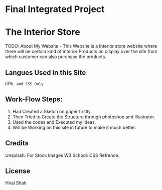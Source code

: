 # Final Integrated Project

# The Interior Store

TODO: About My Website
	- This Website is a Interior store website where there will be certain kind of interior Products on display over the site from which customer can also purchase the products.

## Langues Used in this Site
	HTML and CSS Only

## Work-Flow Steps:

1. Had Created a Sketch on paper firstly.
2. Then Tried to Create the Structure through photoshop and Illustrator.
3. Used the codes and Executed my ideas.
4. Will be Working on this site in future to make it much better.

## Credits

Unsplash: For Stock Images
W3 School: CSS Refrence.

## License

Hiral Shah